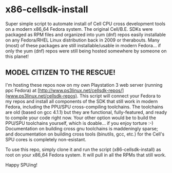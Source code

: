 # x86-cellsdk-install

Super simple script to automate install of Cell CPU cross development tools on a modern x86_64 Fedora system.
The original Cell/B.E. SDKs were packaged as RPM files and organized into yum (dnf) repos easily installable on any Fedora/RHEL Linux distribution back in 2009 or therabouts.
Many (most) of these packages are still installable/usable in modern Fedora... if only the yum (dnf) repos were still being hosted somewhere by someone on this planet!

## MODEL CITIZEN TO THE RESCUE!

I'm hosting these repos now on my own Playstation 3 web server (running ppc Fedora) at [http://www.ps3linux.net/cellsdk-repos/](www.ps3linux.net/cellsdk-repos). This script will connect your Fedora to my repos and install all components of the SDK that still work in modern Fedora, including the PPU/SPU cross-compiling toolchains.
The toolchains are old (based on gcc 4.1.1) but they are functional, fully-featured, and ready to compile your code right now.
Your other option would be to build the PPU/SPU toolchains yourself, which is doable... if you enjoy torture :-)
Documentation on building cross gnu toolchains is maddeningly sparse; and documentation on building cross tools (binutils, gcc, etc.) for the Cell's SPU cores is completely non-esistant.

To use this repo, simply clone it and run the script (x86-cellsdk-install) as root on your x86_64 Fedora system. It will pull in all the RPMs that still work.

Happy SPUing!

